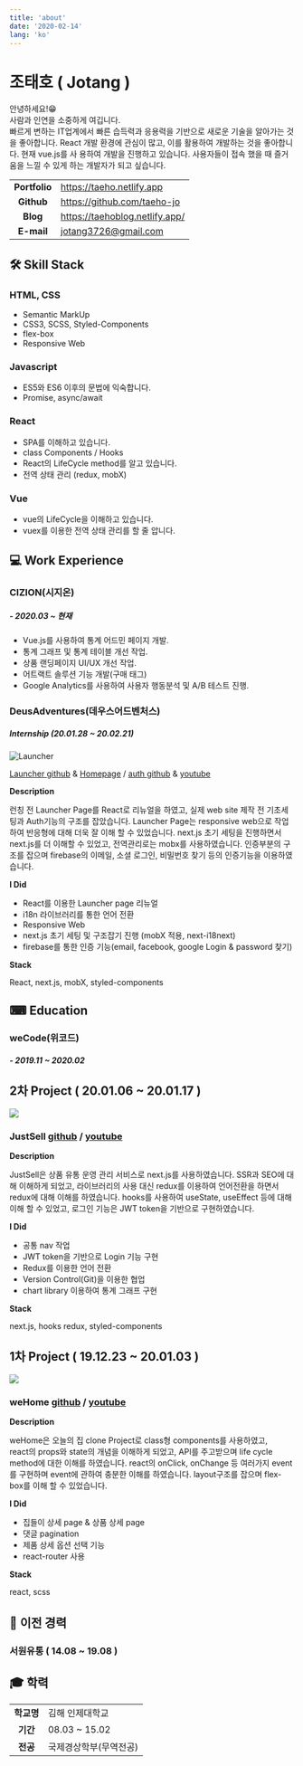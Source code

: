 ```yaml
---
title: 'about'
date: '2020-02-14'
lang: 'ko'
---
```


<div class="about">

# 조태호 ( Jotang )

안녕하세요!😁<br/>
사람과 인연을 소중하게 여깁니다.<br/>
빠르게 변하는 IT업계에서 빠른 습득력과 응용력을 기반으로 새로운 기술을 알아가는 것을 좋아합니다. React 개발 환경에 관심이 많고, 이를 활용하여 개발하는 것을 좋아합니다. 현재 vue.js를 사 용하여 개발을 진행하고 있습니다.
사용자들이 접속 했을 때 즐거움을 느낄 수 있게 하는 개발자가 되고 싶습니다.

|               |                                |
| :-----------: | ------------------------------ |
| **Portfolio** | https://taeho.netlify.app      |
|  **Github**   | https://github.com/taeho-jo    |
|   **Blog**    | https://taehoblog.netlify.app/ |
|  **E-mail**   | jotang3726@gmail.com           |

## 🛠 Skill Stack

### HTML, CSS
- Semantic MarkUp
- CSS3, SCSS, Styled-Components 
- flex-box
- Responsive Web

### Javascript
- ES5와 ES6 이후의 문법에 익숙합니다.
- Promise, async/await

### React
- SPA를 이해하고 있습니다.
- class Components / Hooks
- React의 LifeCycle method를 알고 있습니다. 
- 전역 상태 관리 (redux, mobX)

### Vue
- vue의 LifeCycle을 이해하고 있습니다. 
- vuex를 이용한 전역 상태 관리를 할 줄 압니다.


## 💻 Work Experience

### CIZION(시지온)

##### - 2020.03 ~ 현재
- Vue.js를 사용하여 통계 어드민 페이지 개발.
- 통계 그래프 및 통계 테이블 개선 작업.
- 상품 랜딩페이지 UI/UX 개선 작업.
- 어트랙트 솔루션 기능 개발(구매 태그)
- Google Analytics를 사용하여 사용자 행동분석 및 A/B 테스트 진행.

### DeusAdventures(데우스어드벤처스)
##### Internship (20.01.28 ~ 20.02.21)

![Launcher](../assets/deus.png)

[Launcher github](https://github.com/taeho-jo/deus_teaser) & [Homepage](http://deusadventures.com/) / [auth github](https://github.com/taeho-jo/deus_adventures) & [youtube](https://youtu.be/8cSX7J_tbAo)

**Description**

런칭 전 Launcher Page를 React로 리뉴얼을 하였고, 실제 web site 제작 전 기초세팅과
Auth기능의 구조를 잡았습니다.
Launcher Page는 responsive web으로 작업하여 반응형에 대해 더욱 잘 이해 할 수 있었습니다.
next.js 초기 세팅을 진행하면서 next.js를 더 이해할 수 있었고, 전역관리로는 mobx를 사용하였습니다.
인증부분의 구조를 잡으며 firebase의 이메일, 소셜 로그인, 비밀번호 찾기 등의 인증기능을 이용하였습니다.

**I Did**

- React를 이용한 Launcher page 리뉴얼
- i18n 라이브러리를 통한 언어 전환
- Responsive Web
- next.js 초기 세팅 및 구조잡기 진행 (mobX 적용, next-i18next)
- firebase를 통한 인증 기능(email, facebook, google Login & password 찾기)

**Stack**

React, next.js, mobX, styled-components

## ⌨ ️Education

### weCode(위코드)

##### - 2019.11 ~ 2020.02

## 2차 Project ( 20.01.06 ~ 20.01.17 )

![](../assets/justsell.png)

### JustSell [github](https://github.com/wecode-bootcamp-korea/justSell_frontend) / [youtube](https://youtu.be/YjyR5L-loWw)

**Description**

JustSell은 상품 유통 운영 관리 서비스로 next.js를 사용하였습니다.
SSR과 SEO에 대해 이해하게 되었고, 라이브러리의 사용 대신 redux를
이용하여 언어전환을 하면서 redux에 대해 이해를 하였습니다. hooks를 사용하여
useState, useEffect 등에 대해 이해 할 수 있었고,
로그인 기능은 JWT token을 기반으로 구현하였습니다.

**I Did**

- 공통 nav 작업
- JWT token을 기반으로 Login 기능 구현
- Redux를 이용한 언어 전환
- Version Control(Git)을 이용한 협업
- chart library 이용하여 통계 그래프 구현

**Stack**

next.js, hooks redux, styled-components

<!-- ![](../assets/ee.JPG)
![](../assets/ee.JPG) -->

<!-- ![](../assets/ff.JPG) -->

<!-- ![](../assets/ee.JPG) -->

## 1차 Project ( 19.12.23 ~ 20.01.03 )

![](../assets/wehome.png)

### weHome [github](https://github.com/wecode-bootcamp-korea/weHome_frontend) / [youtube](https://youtu.be/AZ71h90ajN0)

**Description**

weHome은 오늘의 집 clone Project로 class형 components를 사용하였고,  
react의 props와 state의 개념을 이해하게 되었고,
API를 주고받으며 life cycle method에 대한 이해를 하였습니다.
react의 onClick, onChange 등 여러가지 event를 구현하며 event에 관하여
충분한 이해를 하였습니다.
layout구조를 잡으며 flex-box를 이해 할 수 있었습니다.

**I Did**

- 집들이 상세 page & 상품 상세 page
- 댓글 pagination
- 제품 상세 옵션 선택 기능
- react-router 사용

**Stack**

react, scss

## 🏢 이전 경력

### 서원유통 ( 14.08 ~ 19.08 )

## 🎓 학력

|            |                        |
| :--------: | ---------------------- |
| **학교명** | 김해 인제대학교        |
|  **기간**  | 08.03 ~ 15.02          |
|  **전공**  | 국제경상학부(무역전공) |

</div>
